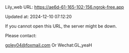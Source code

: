 Lily_web URL: https://ae6d-61-165-102-156.ngrok-free.app

Updated at: 2024-12-10 07:12:20

If you cannot open this URL, the server might be down.

Please contact: 

goley04@foxmail.com Or Wechat:GL_yeaH